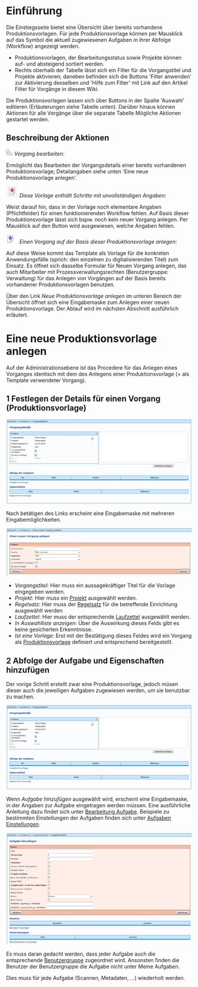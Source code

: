# Einführung

Die Einstiegsseite bietet eine Übersicht über bereits vorhandene Produktionsvorlagen. Für jede Produktionsvorlage können per Mausklick auf das Symbol die aktuell zugewiesenen Aufgaben in ihrer Abfolge (Workflow) angezeigt werden.

* Produktionsvorlagen, der Bearbeitungsstatus sowie Projekte können auf- und absteigend sortiert werden.
* Rechts oberhalb der Tabelle lässt sich ein Filter für die Vorgangstitel und Projekte aktivieren; daneben befinden sich die Buttons 'Filter anwenden' zur Aktivierung desselben und 'Hilfe zum Filter' mit Link auf den Artikel Filter für Vorgänge in diesem Wiki.

Die Produktionsvorlagen lassen sich über Buttons in der Spalte 'Auswahl' editieren (Erläuterungen siehe Tabelle unten).
Darüber hinaus können Aktionen für alle Vorgänge über die separate Tabelle Mögliche Aktionen gestartet werden.

## Beschreibung der Aktionen

![](images/Icon_Vorgang_bearbeiten.gif) *Vorgang bearbeiten*:

Ermöglicht das Bearbeiten der Vorgangsdetails einer bereits vorhandenen Produktionsvorlage; Detailangaben siehe unten 'Eine neue Produktionsvorlage anlegen'.

![](images/Icon1.PNG) *Diese Vorlage enthält Schritte mit unvollständigen Angaben*:

Weist darauf hin, dass in der Vorlage noch elementare Angaben (Pflichtfelder) für einen funktionierenden Workflow fehlen. Auf Basis dieser Produktionsvorlage lässt sich bspw. noch kein neuer Vorgang anlegen. Per Mausklick auf den Button wird ausgewiesen, welche Angaben fehlen.

![](images/icon21.png) *Einen Vorgang auf der Basis dieser Produktionsvorlage anlegen*:

Auf diese Weise kommt das Template als Vorlage für die konkreten Anwendungsfälle (sprich: den einzelnen zu digitalisierenden Titel) zum Einsatz. Es öffnet sich dasselbe Formular für Neuen Vorgang anlegen, das auch Mitarbeiter mit Prozessverwaltungsrechten (Benutzergruppe: Verwaltung) für das Anlegen von Vorgängen auf der Basis bereits vorhandener Produktionsvorlagen benutzen.

 

Über den Link *Neue Produktionsvorlage anlegen* im unteren Bereich der Übersicht öffnet sich eine Eingabemaske zum Anlegen einer neuen Produktionsvorlage. Der Ablauf wird im nächsten Abschnitt ausführlich erläutert.

# Eine neue Produktionsvorlage anlegen

Auf der Administrationsebene ist das Procedere für das Anlegen eines Vorganges identisch mit dem des Anlegens einer Produktionsvorlage (= als Template verwendeter Vorgang).

## 1 Festlegen der Details für einen Vorgang (Produktionsvorlage)

![](images/Produktionsvorlagen3.jpg)

Nach betätigen des Links erscheint eine Eingabemaske mit mehreren Eingabemöglichkeiten.

![](images/Produktionsvorlagen2.jpg)

* *Vorgangstitel*: Hier muss ein aussagekräftiger Titel für die Vorlage eingegeben werden.
* *Projekt*: Hier muss ein [Projekt](Projekt) ausgewählt werden.
* *Regelsatz*: Hier muss der [Regelsatz](Regelsatz) für die betreffende Einrichtung ausgewählt werden
* *Laufzettel*: Hier muss der entsprechende [Laufzettel](Regelsatz) ausgewählt werden.
* *In Auswahlliste anzeigen*: Über die Auswirkung dieses Felds gibt es keine gesicherten Erkenntnisse.
* *Ist eine Vorlage*: Erst mit der Bestätigung dieses Feldes wird ein Vorgang als [Produktionsvorlage](Produktionsvorlage) definiert und entsprechend bereitgestellt.

 
## 2 Abfolge der Aufgabe und Eigenschaften hinzufügen
Der vorige Schritt erstellt zwar eine Produktionsvorlage, jedoch müsen dieser auch die jeweiligen Aufgaben zugewiesen werden, um sie benutzbar zu machen. 

![](images/Produktionsvorlagen3.jpg)

Wenn *Aufgabe hinzufügen* ausgewählt wird, erscheint eine Eingabemaske, in der Angaben zur Aufgabe eingetragen werden müssen. Eine ausführliche Anleitung dazu findet sich unter [Bearbeitung Aufgabe](Bearbeitung-Aufgabe). Beispiele zu bestimmten Einstellungen der Aufgaben finden sich unter [Aufgaben Einstellungen](Aufgaben-Einstellungen).

![](images/Produktionsvorlagen4.jpg)

Es muss daran gedacht werden, dass jeder Aufgabe auch die entsprechende [Benutzergruppe](Benutzergruppen) zugeordnet wird. Ansonsten finden die Benutzer der Benutzergruppe die Aufgabe nicht unter Meine Aufgaben.

Dies muss für jede Aufgabe (Scannen, Metadaten, ...) wiederholt werden.


